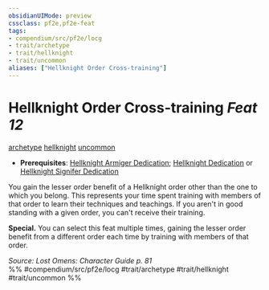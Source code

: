 ```yaml
---
obsidianUIMode: preview
cssclass: pf2e,pf2e-feat
tags:
- compendium/src/pf2e/locg
- trait/archetype
- trait/hellknight
- trait/uncommon
aliases: ["Hellknight Order Cross-training"]
---
```

# Hellknight Order Cross-training  *Feat 12*  
[archetype](../../rules/traits/archetype.md)  [hellknight](../../rules/traits/hellknight-locg.md)  [uncommon](../../rules/traits/uncommon.md)  

- **Prerequisites**: [Hellknight Armiger Dedication](hellknight-armiger-dedication-lowg.md); [Hellknight Dedication](hellknight-dedication-locg.md) or [Hellknight Signifer Dedication](hellknight-signifer-dedication-locg.md)

You gain the lesser order benefit of a Hellknight order other than the one to which you belong. This represents your time spent training with members of that order to learn their techniques and teachings. If you aren't in good standing with a given order, you can't receive their training.

**Special.** You can select this feat multiple times, gaining the lesser order benefit from a different order each time by training with members of that order.

*Source: Lost Omens: Character Guide p. 81*  
%% #compendium/src/pf2e/locg #trait/archetype #trait/hellknight #trait/uncommon %%